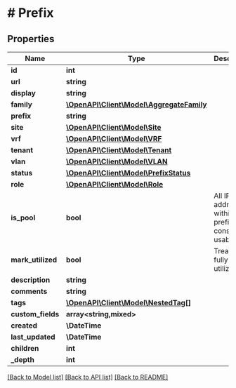 # # Prefix

## Properties

Name | Type | Description | Notes
------------ | ------------- | ------------- | -------------
**id** | **int** |  | [readonly]
**url** | **string** |  | [readonly]
**display** | **string** |  | [readonly]
**family** | [**\OpenAPI\Client\Model\AggregateFamily**](AggregateFamily.md) |  |
**prefix** | **string** |  |
**site** | [**\OpenAPI\Client\Model\Site**](Site.md) |  | [optional]
**vrf** | [**\OpenAPI\Client\Model\VRF**](VRF.md) |  | [optional]
**tenant** | [**\OpenAPI\Client\Model\Tenant**](Tenant.md) |  | [optional]
**vlan** | [**\OpenAPI\Client\Model\VLAN**](VLAN.md) |  | [optional]
**status** | [**\OpenAPI\Client\Model\PrefixStatus**](PrefixStatus.md) |  | [optional]
**role** | [**\OpenAPI\Client\Model\Role**](Role.md) |  | [optional]
**is_pool** | **bool** | All IP addresses within this prefix are considered usable | [optional]
**mark_utilized** | **bool** | Treat as fully utilized | [optional]
**description** | **string** |  | [optional]
**comments** | **string** |  | [optional]
**tags** | [**\OpenAPI\Client\Model\NestedTag[]**](NestedTag.md) |  | [optional]
**custom_fields** | **array<string,mixed>** |  | [optional]
**created** | **\DateTime** |  | [readonly]
**last_updated** | **\DateTime** |  | [readonly]
**children** | **int** |  | [readonly]
**_depth** | **int** |  | [readonly]

[[Back to Model list]](../../README.md#models) [[Back to API list]](../../README.md#endpoints) [[Back to README]](../../README.md)
